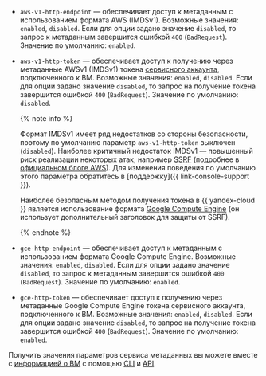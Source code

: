 * `aws-v1-http-endpoint` — обеспечивает доступ к метаданным с использованием формата AWS (IMDSv1). Возможные значения: `enabled`, `disabled`. Если для опции задано значение `disabled`, то запрос к метаданным завершится ошибкой `400` (`BadRequest`). Значение по умолчанию: `enabled`.
* `aws-v1-http-token` — обеспечивает доступ к получению через метаданные AWSv1 (IMDSv1) токена [сервисного аккаунта](../../iam/concepts/users/service-accounts.md), подключенного к ВМ. Возможные значения: `enabled`, `disabled`. Если для опции задано значение `disabled`, то запрос на получение токена завершится ошибкой `400` (`BadRequest`). Значение по умолчанию: `disabled`.

  {% note info %}

  Формат IMDSv1 имеет ряд недостатков со стороны безопасности, поэтому по умолчанию параметр `aws-v1-http-token` выключен (`disabled`). Наиболее критичный недостаток IMDSv1 — повышенный риск реализации некоторых атак, например [SSRF](https://portswigger.net/web-security/ssrf) (подробнее в [официальном блоге AWS](https://aws.amazon.com/blogs/security/defense-in-depth-open-firewalls-reverse-proxies-ssrf-vulnerabilities-ec2-instance-metadata-service/)). Для изменения поведения по умолчанию этого параметра обратитесь в [поддержку]({{ link-console-support }}).

  Наиболее безопасным методом получения токена в {{ yandex-cloud }} является использование формата [Google Compute Engine](../../compute/operations/vm-info/get-info.md#gce-metadata) (он использует дополнительный заголовок для защиты от SSRF).

  {% endnote %}

* `gce-http-endpoint` — обеспечивает доступ к метаданным с использованием формата Google Compute Engine. Возможные значения: `enabled`, `disabled`. Если для опции задано значение `disabled`, то запрос к метаданным завершится ошибкой `400` (`BadRequest`). Значение по умолчанию: `enabled`.
* `gce-http-token` — обеспечивает доступ к получению через метаданные Google Compute Engine токена сервисного аккаунта, подключенного к ВМ. Возможные значения: `enabled`, `disabled`. Если для опции задано значение `disabled`, то запрос на получение токена завершится ошибкой `400` (`BadRequest`). Значение по умолчанию: `enabled`.

Получить значения параметров сервиса метаданных вы можете вместе с [информацией о ВМ](../../compute/operations/vm-info/get-info.md#outside-instance) с помощью [CLI](../../cli/cli-ref/managed-services/compute/instance/get.md) и [API](../../compute/api-ref/Instance/get.md).